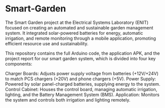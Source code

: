 # Smart-Garden
The Smart Garden project at the Electrical Systems Laboratory (ENIT) focused on creating an automated and sustainable garden management system. It integrated solar-powered batteries for energy, automatic irrigation, and remote monitoring through a mobile application, promoting efficient resource use and sustainability.

This repository contains the full Arduino code, the application APK, and the project report for our smart garden system, which is divided into four key components:

Charger Boards: Adjusts power supply voltage from batteries (+12V/+24V) to match PCS chargers (+20V) and phone chargers (+5V).
Power Supply: Powered by solar panel-charged batteries, supplying energy to the system.
Control Cabinet: Houses the control board, managing automatic irrigation, lighting, and the Battery Management System (BMS).
Application: Monitors the system and controls both irrigation and lighting remotely.
